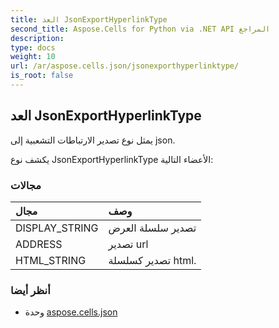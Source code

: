 ```yaml
---
title: العد JsonExportHyperlinkType
second_title: Aspose.Cells for Python via .NET API المراجع
description:
type: docs
weight: 10
url: /ar/aspose.cells.json/jsonexporthyperlinktype/
is_root: false
---
```

##  العد JsonExportHyperlinkType
يمثل نوع تصدير الارتباطات التشعبية إلى json.



يكشف نوع JsonExportHyperlinkType الأعضاء التالية:

###  مجالات
| مجال| وصف|
| :- | :- |
| DISPLAY_STRING | تصدير سلسلة العرض|
| ADDRESS | تصدير url|
| HTML_STRING | تصدير كسلسلة html.|



###  أنظر أيضا
* وحدة [aspose.cells.json](..)
